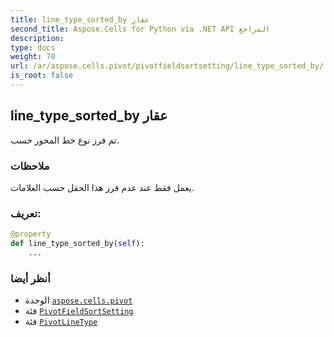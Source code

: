 ```yaml
---
title: line_type_sorted_by عقار
second_title: Aspose.Cells for Python via .NET API المراجع
description:
type: docs
weight: 70
url: /ar/aspose.cells.pivot/pivotfieldsortsetting/line_type_sorted_by/
is_root: false
---
```

##  line_type_sorted_by عقار

تم فرز نوع خط المحور حسب.

###  ملاحظات

يعمل فقط عند عدم فرز هذا الحقل حسب العلامات.
###  تعريف:
```python
@property
def line_type_sorted_by(self):
    ...
```

###  أنظر أيضا
* الوحدة [`aspose.cells.pivot`](../../)
* فئة [`PivotFieldSortSetting`](/cells/python-net/ar/aspose.cells.pivot/pivotfieldsortsetting)
* فئة [`PivotLineType`](/cells/python-net/ar/aspose.cells.pivot/pivotlinetype)
